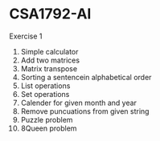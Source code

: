 # CSA1792-AI

Exercise 1
1. Simple calculator
2. Add two matrices
3. Matrix transpose
4. Sorting a sentencein alphabetical order
5. List operations
6. Set operations
7. Calender for given month and year
8. Remove puncuations from given string
9. Puzzle problem
10. 8Queen problem
